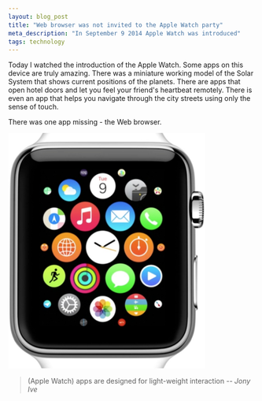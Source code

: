 ```yaml
---
layout: blog_post
title: "Web browser was not invited to the Apple Watch party"
meta_description: "In September 9 2014 Apple Watch was introduced"
tags: technology
---
```


Today I watched the introduction of the Apple Watch. Some apps on this device are truly amazing. There was a miniature working model of the Solar System that shows current positions of the planets. There are apps that open hotel doors and let you feel your friend's heartbeat remotely. There is even an app that helps you navigate through the city streets using only the sense of touch.

There was one app missing - the Web browser.

<p class='isTextCentered'>
  <img width='400' class='isTextCentered' src='/image/blog/2014-09-10-apple-watch-has-many-icons.jpg' alt='Apple Watch introduction september 9 2014'>
</p>

> (Apple Watch) apps are designed for light-weight interaction *-- Jony Ive*



